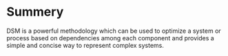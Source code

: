# Summery
DSM is a powerful methodology which can be used to optimize a system or process based on dependencies among each component and provides a simple and concise way to represent complex systems.
